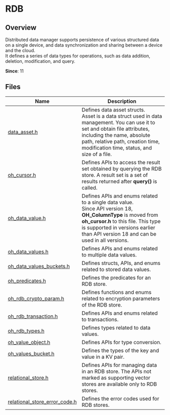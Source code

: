 # RDB

## Overview

Distributed data manager supports persistence of various structured data on a single device, and data synchronization and sharing between a device and the cloud.<br>It defines a series of data types for operations, such as data addition, deletion, modification, and query.

**Since**: 11

## Files

| Name                                                        | Description                                                        |
| ------------------------------------------------------------ | ------------------------------------------------------------ |
| [data_asset.h](capi-data-asset-h.md)                         | Defines data asset structs.<br>Asset is a data struct used in data management. You can use it to set and obtain file attributes, including the name, absolute path, relative path, creation time, modification time, status, and size of a file.|
| [oh_cursor.h](capi-oh-cursor-h.md)                           | Defines APIs to access the result set obtained by querying the RDB store. A result set is a set of results returned after **query()** is called.|
| [oh_data_value.h](capi-oh-data-value-h.md)                   | Defines APIs and enums related to a single data value.<br>Since API version 18, **OH_ColumnType** is moved from **oh_cursor.h** to this file. This type is supported in versions earlier than API version 18 and can be used in all versions.|
| [oh_data_values.h](capi-oh-data-values-h.md)                 | Defines APIs and enums related to multiple data values.                          |
| [oh_data_values_buckets.h](capi-oh-data-values-buckets-h.md) | Defines structs, APIs, and enums related to stored data values.                |
| [oh_predicates.h](capi-oh-predicates-h.md)                   | Defines the predicates for an RDB store.                             |
| [oh_rdb_crypto_param.h](capi-oh-rdb-crypto-param-h.md)       | Defines functions and enums related to encryption parameters of the RDB store.                |
| [oh_rdb_transaction.h](capi-oh-rdb-transaction-h.md)         | Defines APIs and enums related to transactions.                          |
| [oh_rdb_types.h](capi-oh-rdb-types-h.md)                     | Defines types related to data values.                                |
| [oh_value_object.h](capi-oh-value-object-h.md)               | Defines APIs for type conversion.                                          |
| [oh_values_bucket.h](capi-oh-values-bucket-h.md)             | Defines the types of the key and value in a KV pair.                                      |
| [relational_store.h](capi-relational-store-h.md)             | Defines APIs for managing data in an RDB store. The APIs not marked as supporting vector stores are available only to RDB stores.|
| [relational_store_error_code.h](capi-relational-store-error-code-h.md) | Defines the error codes used for RDB stores.                       |

